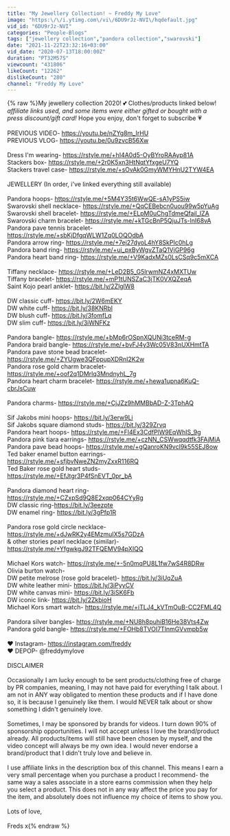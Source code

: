 ```yaml
---
title: "My Jewellery Collection! ~ Freddy My Love"
image: "https:\/\/i.ytimg.com\/vi\/6DU9rJz-NVI\/hqdefault.jpg"
vid_id: "6DU9rJz-NVI"
categories: "People-Blogs"
tags: ["jewellery collection","pandora collection","swarovski"]
date: "2021-11-22T23:32:16+03:00"
vid_date: "2020-07-13T18:00:00Z"
duration: "PT32M57S"
viewcount: "431806"
likeCount: "12262"
dislikeCount: "280"
channel: "Freddy My Love"
---
```

{% raw %}My jewellery collection 2020! 💕 Clothes/products linked below! *affiliate links used, and some items were either gifted or bought with a press discount/gift card!* Hope you enjoy, don't forget to subscribe 💗 <br /><br />PREVIOUS VIDEO- <a rel="nofollow" target="blank" href="https://youtu.be/nZYg8m_IrHU">https://youtu.be/nZYg8m_IrHU</a><br />PREVIOUS VLOG- <a rel="nofollow" target="blank" href="https://youtu.be/0u9zvcB56Xw">https://youtu.be/0u9zvcB56Xw</a><br /><br />Dress I'm wearing- <a rel="nofollow" target="blank" href="https://rstyle.me/+hI4A0d5-OyBYroRAAyp81A">https://rstyle.me/+hI4A0d5-OyBYroRAAyp81A</a><br />Stackers box- <a rel="nofollow" target="blank" href="https://rstyle.me/+2r0K5xn3HtNqtYfxgeU7YQ">https://rstyle.me/+2r0K5xn3HtNqtYfxgeU7YQ</a><br />Stackers travel case- <a rel="nofollow" target="blank" href="https://rstyle.me/+sOvAk0GmyWMYHnU2TYW4EA">https://rstyle.me/+sOvAk0GmyWMYHnU2TYW4EA</a><br /><br />JEWELLERY (In order, i've linked everything still available)<br /><br />Pandora hoops- <a rel="nofollow" target="blank" href="https://rstyle.me/+5M4Y35t6WwQE-sA1yPS5iw">https://rstyle.me/+5M4Y35t6WwQE-sA1yPS5iw</a><br />Swarovski shell necklace- <a rel="nofollow" target="blank" href="https://rstyle.me/+QqCEBebcn0uou99w5pYuAg">https://rstyle.me/+QqCEBebcn0uou99w5pYuAg</a><br />Swarovski shell bracelet- <a rel="nofollow" target="blank" href="https://rstyle.me/+ELpM0uChgTdmeQfail_lZA">https://rstyle.me/+ELpM0uChgTdmeQfail_lZA</a><br />Swarovski charm bracelet- <a rel="nofollow" target="blank" href="https://rstyle.me/+kTGcBnP5QjuJTs-lnI68vA">https://rstyle.me/+kTGcBnP5QjuJTs-lnI68vA</a><br />Pandora pave tennis bracelet- <a rel="nofollow" target="blank" href="https://rstyle.me/+sbKjDfgqWLW1Zq0LOQOdbA">https://rstyle.me/+sbKjDfgqWLW1Zq0LOQOdbA</a><br />Pandora arrow ring- <a rel="nofollow" target="blank" href="https://rstyle.me/+7ej27dyoL4hY8SkPIc0hLg">https://rstyle.me/+7ej27dyoL4hY8SkPIc0hLg</a><br />Pandora band ring- <a rel="nofollow" target="blank" href="https://rstyle.me/+ui_pxByWgvZTaQ1VjGP96g">https://rstyle.me/+ui_pxByWgvZTaQ1VjGP96g</a><br />Pandora heart band ring- <a rel="nofollow" target="blank" href="https://rstyle.me/+V9KadxMZs0LsCSq9c5mXCA">https://rstyle.me/+V9KadxMZs0LsCSq9c5mXCA</a><br /><br />Tiffany necklace- <a rel="nofollow" target="blank" href="https://rstyle.me/+LeD2B5_G5lrwmNZ4xMXTUw">https://rstyle.me/+LeD2B5_G5lrwmNZ4xMXTUw</a><br />Tiffany bracelet- <a rel="nofollow" target="blank" href="https://rstyle.me/+mP1tUNSZaC3jTK0VXQZeqA">https://rstyle.me/+mP1tUNSZaC3jTK0VXQZeqA</a><br />Saint Kojo pearl anklet- <a rel="nofollow" target="blank" href="https://bit.ly/2ZlglW8">https://bit.ly/2ZlglW8</a><br /><br />DW classic cuff- <a rel="nofollow" target="blank" href="https://bit.ly/2W6mEKY">https://bit.ly/2W6mEKY</a><br />DW white cuff- <a rel="nofollow" target="blank" href="https://bit.ly/38KNRbl">https://bit.ly/38KNRbl</a><br />DW blush cuff- <a rel="nofollow" target="blank" href="https://bit.ly/3fomfLq">https://bit.ly/3fomfLq</a><br />DW slim cuff- <a rel="nofollow" target="blank" href="https://bit.ly/3iWNFKz">https://bit.ly/3iWNFKz</a><br /><br />Pandora bangle- <a rel="nofollow" target="blank" href="https://rstyle.me/+bMp6rOSpnXQUNi3tceRM-g">https://rstyle.me/+bMp6rOSpnXQUNi3tceRM-g</a><br />Pandora braid bangle- <a rel="nofollow" target="blank" href="https://rstyle.me/+bvFJ4y3Wc05V83nUXHmtTA">https://rstyle.me/+bvFJ4y3Wc05V83nUXHmtTA</a><br />Pandora pave stone bead bracelet- <a rel="nofollow" target="blank" href="https://rstyle.me/+ZYUgwe3QFppupXDRnI2K2w">https://rstyle.me/+ZYUgwe3QFppupXDRnI2K2w</a><br />Pandora rose gold charm bracelet- <a rel="nofollow" target="blank" href="https://rstyle.me/+oof2q1DMrlq3MndnyhL_7g">https://rstyle.me/+oof2q1DMrlq3MndnyhL_7g</a><br />Pandora heart charm bracelet- <a rel="nofollow" target="blank" href="https://rstyle.me/+hewa1upna6KuQ-cbrJsCuw">https://rstyle.me/+hewa1upna6KuQ-cbrJsCuw</a><br /><br />Pandora charms- <a rel="nofollow" target="blank" href="https://rstyle.me/+CjJZz9hMMBbAD-Z-3TphAQ">https://rstyle.me/+CjJZz9hMMBbAD-Z-3TphAQ</a><br /><br />Sif Jakobs mini hoops- <a rel="nofollow" target="blank" href="https://bit.ly/3erw9Li">https://bit.ly/3erw9Li</a><br />Sif Jakobs square diamond studs- <a rel="nofollow" target="blank" href="https://bit.ly/329Zrvq">https://bit.ly/329Zrvq</a><br />Pandora heart hoops- <a rel="nofollow" target="blank" href="https://rstyle.me/+Fl4Ex3CdfPlW9EqWhIS_9g">https://rstyle.me/+Fl4Ex3CdfPlW9EqWhIS_9g</a><br />Pandora pink tiara earrings- <a rel="nofollow" target="blank" href="https://rstyle.me/+czNN_CSWwqqdtfk3FAjMiA">https://rstyle.me/+czNN_CSWwqqdtfk3FAjMiA</a><br />Pandora pave bead hoops- <a rel="nofollow" target="blank" href="https://rstyle.me/+gQanroKN9vcI9k55SEJ8ow">https://rstyle.me/+gQanroKN9vcI9k55SEJ8ow</a><br />Ted baker enamel button earrings- <a rel="nofollow" target="blank" href="https://rstyle.me/+sfjbvNweZN2myZxxR116RQ">https://rstyle.me/+sfjbvNweZN2myZxxR116RQ</a><br />Ted Baker rose gold heart studs- <a rel="nofollow" target="blank" href="https://rstyle.me/+EfJtgr3P4fSnEVT_0pr_bA">https://rstyle.me/+EfJtgr3P4fSnEVT_0pr_bA</a><br /><br />Pandora diamond heart ring- <a rel="nofollow" target="blank" href="https://rstyle.me/+CZxpSd9Q8E2xqp064CYyRg">https://rstyle.me/+CZxpSd9Q8E2xqp064CYyRg</a><br />DW classic ring-<a rel="nofollow" target="blank" href="https://bit.ly/3eezpte">https://bit.ly/3eezpte</a><br />DW enamel ring- <a rel="nofollow" target="blank" href="https://bit.ly/3gPfp1R">https://bit.ly/3gPfp1R</a><br /><br />Pandora rose gold circle necklace- <a rel="nofollow" target="blank" href="https://rstyle.me/+dJwRK2y4EMzmuIX5s7GDzA">https://rstyle.me/+dJwRK2y4EMzmuIX5s7GDzA</a><br />&amp; other stories pearl necklace (similar)- <a rel="nofollow" target="blank" href="https://rstyle.me/+YfgwkgJ92TFQEMV94pXIQQ">https://rstyle.me/+YfgwkgJ92TFQEMV94pXIQQ</a><br /><br />Michael Kors watch- <a rel="nofollow" target="blank" href="https://rstyle.me/+-5n0mqPU8L1fw7wS4R8DRw">https://rstyle.me/+-5n0mqPU8L1fw7wS4R8DRw</a><br />Olivia burton watch-<br />DW petite melrose (rose gold bracelet)- <a rel="nofollow" target="blank" href="https://bit.ly/3iUqZuA">https://bit.ly/3iUqZuA</a><br />DW white leather mini- <a rel="nofollow" target="blank" href="https://bit.ly/3iPyyCV">https://bit.ly/3iPyyCV</a><br />DW white canvas mini- <a rel="nofollow" target="blank" href="https://bit.ly/3iSK6Fb">https://bit.ly/3iSK6Fb</a><br />DW iconic link- <a rel="nofollow" target="blank" href="https://bit.ly/2ZkbioH">https://bit.ly/2ZkbioH</a><br />Michael Kors smart watch- <a rel="nofollow" target="blank" href="https://rstyle.me/+iTLJ4_kVTmOuB-CC2FML4Q">https://rstyle.me/+iTLJ4_kVTmOuB-CC2FML4Q</a><br /><br />Pandora silver bangles- <a rel="nofollow" target="blank" href="https://rstyle.me/+NU8h8puhiB16He38Vts4Zw">https://rstyle.me/+NU8h8puhiB16He38Vts4Zw</a><br />Pandora gold bangle- <a rel="nofollow" target="blank" href="https://rstyle.me/+FOHb8TVOI7TlnmGVvmpb5w">https://rstyle.me/+FOHb8TVOI7TlnmGVvmpb5w</a><br /><br />♥ Instagram- <a rel="nofollow" target="blank" href="https://instagram.com/freddy">https://instagram.com/freddy</a><br />♥ DEPOP- @freddymylove<br /><br />DISCLAIMER<br /><br />Occasionally I am lucky enough to be sent products/clothing free of charge by PR companies, meaning, I may not have paid for everything I talk about. I am not in ANY way obligated to mention these products and if I have done so, it is because I genuinely like them. I would NEVER talk about or show something I didn't genuinely love.<br /><br />Sometimes, I may be sponsored by brands for videos. I turn down 90% of sponsorship opportunities. I will not accept unless I love the brand/product already. All products/items will still have been chosen by myself, and the video concept will always be my own idea. I would never endorse a brand/product that I didn't truly love and believe in.<br /><br />I use affiliate links in the description box of this channel. This means I earn a very small percentage when you purchase a product I recommend- the same way a sales associate in a store earns commission when they help you select a product. This does not in any way affect the price you pay for the item, and absolutely does not influence my choice of items to show you. <br /><br />Lots of love,<br /><br />Freds x{% endraw %}
